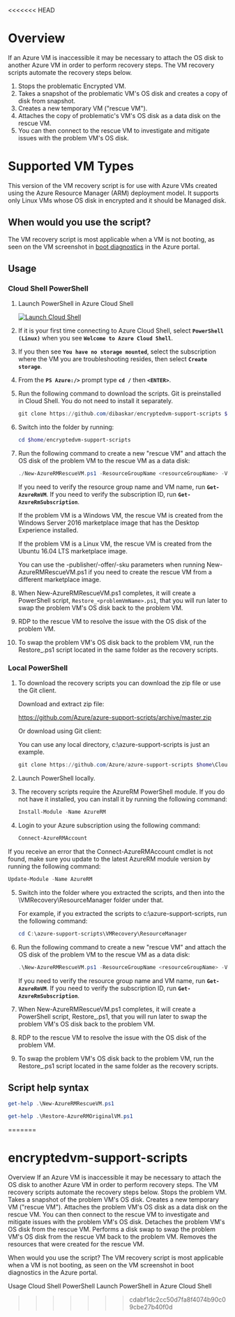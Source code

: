 <<<<<<< HEAD
# Overview
If an Azure VM is inaccessible it may be necessary to attach the OS disk to another Azure VM in order to perform recovery steps. The VM recovery scripts automate the recovery steps below.

1. Stops the problematic Encrypted VM.
2. Takes a snapshot of the problematic VM's OS disk and creates a copy of disk from snapshot.
3. Creates a new temporary VM ("rescue VM"). 
4. Attaches the copy of problematic's VM's OS disk as a data disk on the rescue VM.
5. You can then connect to the rescue VM to investigate and mitigate issues with the problem VM's OS disk.

# Supported VM Types

This version of the VM recovery script is for use with Azure VMs created using the Azure Resource Manager (ARM) deployment model. It supports only Linux VMs whose OS disk in encrypted and it should be Managed disk.

## When would you use the script?

The VM recovery script is most applicable when a VM is not booting, as seen on the VM screenshot in [boot diagnostics](https://azure.microsoft.com/blog/boot-diagnostics-for-virtual-machines-v2/) in the Azure portal.

## Usage
### Cloud Shell PowerShell
1. Launch PowerShell in Azure Cloud Shell 

   <a href="https://shell.azure.com/powershell" target="_blank"><img border="0" alt="Launch Cloud Shell" src="https://shell.azure.com/images/launchcloudshell@2x.png"></a>

2. If it is your first time connecting to Azure Cloud Shell, select **`PowerShell (Linux)`** when you see **`Welcome to Azure Cloud Shell`**. 

3. If you then see **`You have no storage mounted`**, select the subscription where the VM you are troubleshooting resides, then select **`Create storage`**.

4. From the **`PS Azure:/>`** prompt type **`cd /`** then **`<ENTER>`**.

5. Run the following command to download the scripts. Git is preinstalled in Cloud Shell. You do not need to install it separately.
   ```PowerShell
   git clone https://github.com/dibaskar/encryptedvm-support-scripts $home/encryptedvm-support-scripts
   ```
6. Switch into the folder by running:
   ```PowerShell
   cd $home/encryptedvm-support-scripts
   ```
7. Run the following command to create a new "rescue VM" and attach the OS disk of the problem VM to the rescue VM as a data disk:
   ```PowerShell
   ./New-AzureRMRescueVM.ps1 -ResourceGroupName <resourceGroupName> -VmName <vmName>
   ```
   If you need to verify the resource group name and VM name, run **`Get-AzureRmVM`**. If you need to verify the subscription ID, run **`Get-AzureRmSubscription`**.
   
   If the problem VM is a Windows VM, the rescue VM is created from the Windows Server 2016 marketplace image that has the Desktop Experience installed. 
   
   If the problem VM is a Linux VM, the rescue VM is created from the Ubuntu 16.04 LTS marketplace image. 
   
   You can use the -publisher/-offer/-sku parameters when running New-AzureRMRescueVM.ps1 if you need to create the rescue VM from a different marketplace image.

8. When New-AzureRMRescueVM.ps1 completes, it will create a PowerShell script, `Restore_<problemVmName>.ps1`, that you will run later to swap the problem VM's OS disk back to the problem VM.

9. RDP to the rescue VM to resolve the issue with the OS disk of the problem VM.

10. To swap the problem VM's OS disk back to the problem VM, run the Restore_<problemVmName>.ps1 script located in the same folder as the recovery scripts.

### Local PowerShell
1. To download the recovery scripts you can download the zip file or use the Git client. 

   Download and extract zip file:

   https://github.com/Azure/azure-support-scripts/archive/master.zip

   Or download using Git client:

   You can use any local directory, c:\azure-support-scripts is just an example.

   ```PowerShell
   git clone https://github.com/Azure/azure-support-scripts $home\CloudDrive\azure-support-scripts 
   ```
2. Launch PowerShell locally.

3. The recovery scripts require the AzureRM PowerShell module. If you do not have it installed, you can install it by running the following command:

   ```PowerShell
   Install-Module -Name AzureRM
   ```
4. Login to your Azure subscription using the following command:
   ```PowerShell
   Connect-AzureRMAccount
   ```
If you receive an error that the Connect-AzureRMAccount cmdlet is not found, make sure you update to the latest AzureRM module version by running the following command:
   ```PowerShell
   Update-Module -Name AzureRM
   ```
5. Switch into the folder where you extracted the scripts, and then into the \VMRecovery\ResourceManager folder under that.

   For example, if you extracted the scripts to c:\azure-support-scripts, run the following command:
   ```PowerShell
   cd C:\azure-support-scripts\VMRecovery\ResourceManager
   ```
6. Run the following command to create a new "rescue VM" and attach the OS disk of the problem VM to the rescue VM as a data disk:
   ```PowerShell
   .\New-AzureRMRescueVM.ps1 -ResourceGroupName <resourceGroupName> -VmName <vmName>
   ```
   If you need to verify the resource group name and VM name, run **`Get-AzureRmVM`**. If you need to verify the subscription ID, run **`Get-AzureRmSubscription`**.

7. When New-AzureRMRescueVM.ps1 completes, it will create a PowerShell script, Restore_<problemVmName>.ps1, that you will run later to swap the problem VM's OS disk back to the problem VM.

8. RDP to the rescue VM to resolve the issue with the OS disk of the problem VM.

9. To swap the problem VM's OS disk back to the problem VM, run the Restore_<problemVmName>.ps1 script located in the same folder as the recovery scripts.

## Script help syntax

```PowerShell
get-help .\New-AzureRMRescueVM.ps1

get-help .\Restore-AzureRMOriginalVM.ps1
```
=======
# encryptedvm-support-scripts
Overview
If an Azure VM is inaccessible it may be necessary to attach the OS disk to another Azure VM in order to perform recovery steps. The VM recovery scripts automate the recovery steps below.
Stops the problem VM.
Takes a snapshot of the problem VM's OS disk.
Creates a new temporary VM ("rescue VM").
Attaches the problem VM's OS disk as a data disk on the rescue VM.
You can then connect to the rescue VM to investigate and mitigate issues with the problem VM's OS disk.
Detaches the problem VM's OS disk from the rescue VM.
Performs a disk swap to swap the problem VM's OS disk from the rescue VM back to the problem VM.
Removes the resources that were created for the rescue VM.

When would you use the script?
The VM recovery script is most applicable when a VM is not booting, as seen on the VM screenshot in boot diagnostics in the Azure portal.

Usage
Cloud Shell PowerShell
Launch PowerShell in Azure Cloud Shell
>>>>>>> cdabf1dc2cc50d7fa8f4074b90c09cbe27b40f0d

